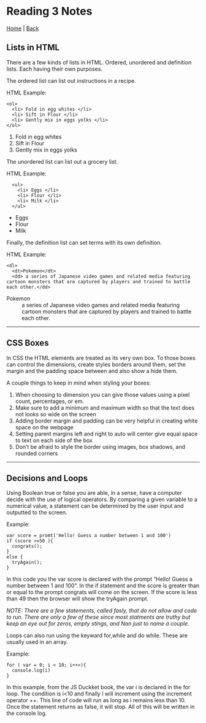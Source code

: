 # Reading 3 Notes

[Home](/README.md) | [Back](/201-main/201TableofContents.md)


## Lists in HTML

There are a few kinds of lists in HTML. Ordered, unordered and definition lists. Each having their own purposes. 

The ordered list can list out instructions in a recipe.

HTML Example:

    <ol>
      <li> Fold in egg whites </li>
      <li> Sift in Flour </li>
      <li> Gently mix in eggs yolks </li>
    </ol>

<ol>
      <li> Fold in egg whites </li>
      <li> Sift in Flour </li>
      <li> Gently mix in eggs yolks </li>
    </ol>

The unordered list can list out a grocery list.

HTML Example:

      <ul>
        <li> Eggs </li>
        <li> Flour </li>
        <li> Milk </li>
      </ul>

<ul>
      <li> Eggs </li>
      <li> Flour </li>
      <li> Milk </li>
    </ul>


Finally, the definition list can set terms with its own definition.

HTML Example: 

    <dl>
      <dt>Pokemon</dt>
      <dd> a series of Japanese video games and related media featuring cartoon monsters that are captured by players and trained to battle each other.</dd>
<dl>
      <dt>Pokemon</dt>
      <dd> a series of Japanese video games and related media featuring cartoon monsters that are captured by players and trained to battle each other.</dd>

 _____

## CSS Boxes

In CSS the HTML elements are treated as its very own box. To those boxes can control the dimensions, create styles borders around them, set the margin and the padding space between and also show a hide them. 

A couple things to keep in mind when styling your boxes:

<ol>
  <li> When choosing to dimension you can give those values using a pixel count, percentages, or em. 
  <li> Make sure to add a minimum and maximum width so that the text does not looks so wide on the screen
  <li> Adding border margin and padding can be very helpful in creating white space on the webpage
  <li>Setting parent margins left and right to auto will center give equal space to text on each side of the box
  <li> Don’t be afraid to style the border using images, box shadows, and rounded corners 
</ol>

___

## Decisions and Loops

Using Boolean true or false you are able, in a sense, have a computer decide with the use of logical operators. By comparing a given variable to a numerical value, a statement can be determined by the user input and outputted to the screen. 

Example:

    var score = promt('Hello! Guess a number between 1 and 100')
    if (score >=50 ){
      congrats();
    }
    else {
      tryAgain();
    }

In this code you the var score is declared with the prompt “Hello! Guess a number between 1 and 100”. In the if statement and the score is greater than or equal to the prompt congrats will come on the screen. If the score is less than 49 then the browser will show the tryAgain prompt.

 <i> NOTE: There are a few statements, called fasly, that do not allow and code to run. There are only a few of these since most statments are truthy but keep an eye out for zeros, empty stings, and Nan just to name a couple. </i>

Loops can also run using the keyward for,while and do while. These are usually used in an array.

Example:

    
    for ( var = 0; i < 10; i++>){
      console.log(i)
    }
In this example, from the JS Duckket book, the var i is declared in the for loop. The condition is i<10 and finally I will increment using the increment operator ++. This line of code will run as long as i remains less than 10. Once the statement returns as false, it will stop. All of this will be written in the console log.

